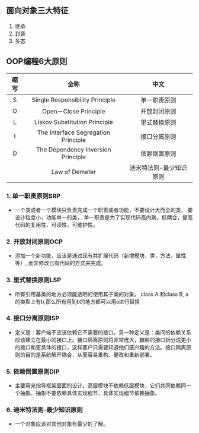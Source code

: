 ## 面向对象三大特征
1. 继承
2. 封装
3. 多态
## OOP编程6大原则
|  缩写  | 全称  | 中文 |
|  :----:  | :----------------------:  |:----: |
| S | Single Responsibility Principle | 单一职责原则 |
| O | Open－Close Principle | 开放封闭原则 |
| L | Liskov Substitution Principle | 里式替换原则 |
| I | The Interface Segregation Principle | 接口分离原则 |
| D | The Dependency Inversion Principle | 依赖倒置原则 |
|   | Law of Demeter | 迪米特法则-最少知识原则 |

### 1. 单一职责原则SRP
- 一个类或者一个模块只负责完成一个职责或者功能，不要设计大而全的类， 要设计粒度小，功能单一的类， 单一职责是为了实现代码高内聚，低耦合，提高代码的复用性，可读性，可维护性。 
### 2. 开放封闭原则OCP
- 添加一个新功能，应该是通过现有共扩展代码（新增模块，类，方法，属性等）, 而非修改已有代码的方式来完成。
### 3. 里式替换原则LSP
- 所有引用基类的地方必须能透明的使用其子类的对象。 class A 和class B, a的类型上有b,那么所有用到b的地方都可以用a进行替换  
### 4. 接口分离原则ISP
- 定义是：客户端不应该依赖它不需要的接口。另一种定义是：类间的依赖关系应该建立在最小的接口上。接口隔离原则将非常庞大，臃肿的接口拆分成更小的接口和更具体的接口，这样客户只需要知道他们感兴趣的方法。接口隔离原则的目的是系统解开耦合，从而容易重构、更改和重新部署。
### 5. 依赖倒置原则DIP
- 主要用来指导框架层面的设计。高层模块不依赖低层模块，它们共同依赖同一个抽象。抽象不要依赖具体实现细节，具体实现细节依赖抽象。
### 6. 迪米特法则-最少知识原则
- 一个对象应该对其他对象有最少的了解。